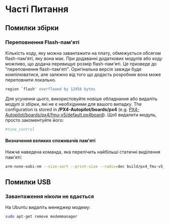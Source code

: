 # Часті Питання

## Помилки збірки

### Переповнення Flash-пам'яті

Кількість коду, яку можна завантажити на плату, обмежується обсягом flash-пам'яті, яку вона має.
При додаванні додаткових модулів або коду можливо, що додача перевищує розмір flash-пам'яті.
Це призведе до "переповнення flash-пам'яті". Оригінальна версія завжди буде компілюватися, але залежно від того що додасть розробник вона може переповнити локально.

```sh
region `flash' overflowed by 12456 bytes
```

Для усунення цього, використовуйте новіше обладнання або видаліть модулі зі збірки, які не є необхідними для вашого випадку.
The configuration is stored in **/PX4-Autopilot/boards/px4** (e.g. [PX4-Autopilot/boards/px4/fmu-v5/default.px4board](https://github.com/PX4/PX4-Autopilot/blob/main/boards/px4/fmu-v5/default.px4board)).
Щоб видалити модуль, просто закоментуйте його:

```cmake
#tune_control
```

#### Визначення великих споживачів пам'яті

Нижче наведена команда, яка перелічить найбільші статичні виділення пам'яті:

```sh
arm-none-eabi-nm --size-sort --print-size --radix=dec build/px4_fmu-v5_default/px4_fmu-v5_default.elf | grep " [bBdD] "
```

## Помилки USB

### Завантаження ніколи не вдається

На Ubuntu видаліть менеджер модему:

```sh
sudo apt-get remove modemmanager
```
